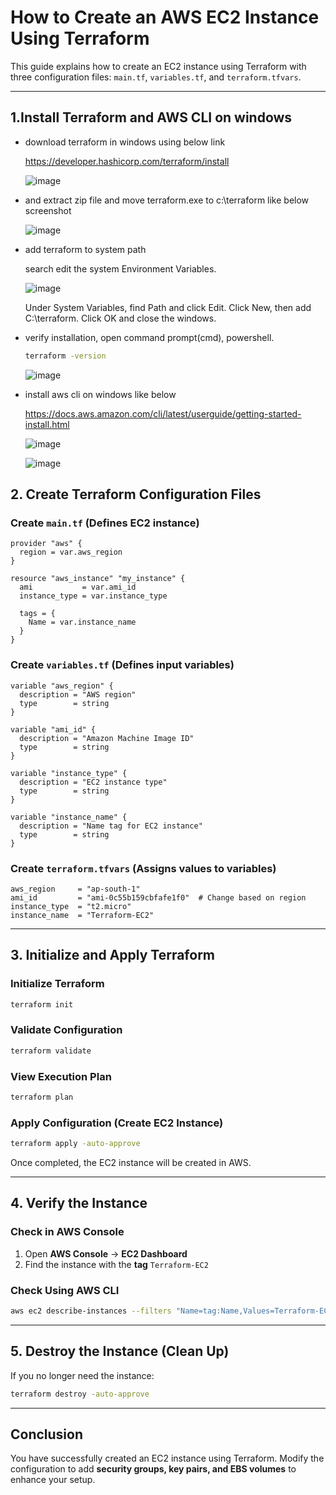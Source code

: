 # **How to Create an AWS EC2 Instance Using Terraform**

This guide explains how to create an EC2 instance using Terraform with three configuration files: `main.tf`, `variables.tf`, and `terraform.tfvars`.

---
## **1.Install Terraform and AWS CLI on windows**
- download terraform in windows using below link
  
  https://developer.hashicorp.com/terraform/install

  ![image](https://github.com/user-attachments/assets/dd559dc2-c844-4e02-88a3-1a927b8e45be)

-  and extract zip file and move terraform.exe to c:\terraform like below screenshot

   ![image](https://github.com/user-attachments/assets/bac59f03-ff85-49d5-82ba-da35ad0528d0)

- add terraform to system path

  search edit the system Environment Variables.

  ![image](https://github.com/user-attachments/assets/0a1ea5a9-2f8f-4cd4-ae53-5434da7bfdbc)

  Under System Variables, find Path and click Edit.
  Click New, then add C:\terraform.
  Click OK and close the windows.

- verify installation, open command prompt(cmd), powershell.

  ```bash
  terraform -version
  ```
  ![image](https://github.com/user-attachments/assets/32143cbe-64c7-4ac5-a57b-d0503b817273)

- install aws cli on windows like below

  https://docs.aws.amazon.com/cli/latest/userguide/getting-started-install.html

  ![image](https://github.com/user-attachments/assets/ceb5acc6-f43b-44c6-8aab-c53d94157195)

  ![image](https://github.com/user-attachments/assets/5000070c-12d4-4839-bac4-73be6d41b537)

## **2. Create Terraform Configuration Files**

### **Create `main.tf`** (Defines EC2 instance)
```hcl
provider "aws" {
  region = var.aws_region
}

resource "aws_instance" "my_instance" {
  ami           = var.ami_id
  instance_type = var.instance_type

  tags = {
    Name = var.instance_name
  }
}
```

### **Create `variables.tf`** (Defines input variables)
```hcl
variable "aws_region" {
  description = "AWS region"
  type        = string
}

variable "ami_id" {
  description = "Amazon Machine Image ID"
  type        = string
}

variable "instance_type" {
  description = "EC2 instance type"
  type        = string
}

variable "instance_name" {
  description = "Name tag for EC2 instance"
  type        = string
}
```

### **Create `terraform.tfvars`** (Assigns values to variables)
```hcl
aws_region     = "ap-south-1"
ami_id         = "ami-0c55b159cbfafe1f0"  # Change based on region
instance_type  = "t2.micro"
instance_name  = "Terraform-EC2"
```

---

## **3. Initialize and Apply Terraform**

### **Initialize Terraform**
```bash
terraform init
```

### **Validate Configuration**
```bash
terraform validate
```

### **View Execution Plan**
```bash
terraform plan
```

### **Apply Configuration (Create EC2 Instance)**
```bash
terraform apply -auto-approve
```

Once completed, the EC2 instance will be created in AWS.

---

## **4. Verify the Instance**

### **Check in AWS Console**
1. Open **AWS Console** → **EC2 Dashboard**
2. Find the instance with the **tag** `Terraform-EC2`

### **Check Using AWS CLI**
```bash
aws ec2 describe-instances --filters "Name=tag:Name,Values=Terraform-EC2" --query "Reservations[*].Instances[*].[InstanceId,State.Name]" --output table
```

---

## **5. Destroy the Instance (Clean Up)**
If you no longer need the instance:
```bash
terraform destroy -auto-approve
```

---

## **Conclusion**
You have successfully created an EC2 instance using Terraform. Modify the configuration to add **security groups, key pairs, and EBS volumes** to enhance your setup.
